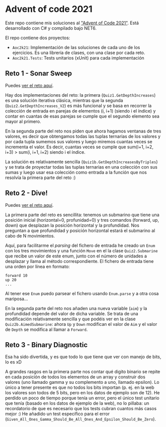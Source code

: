 # Advent of code 2021

Este repo contiene mis soluciones al ["Advent of Code 2021"](https://adventofcode.com/2021). Está desarrollado con C# y compilado bajo NET6.

El repo contiene dos proyectos:

- `Aoc2k21`: Implementación de las soluciones de cada uno de los ejercicios. Es una librería de clases, con una clase por cada reto.
- `Aoc2k21.Tests`: Tests unitarios (xUnit) para cada implementación

## Reto 1 - Sonar Sweep

Puedes [ver el reto aquí](https://adventofcode.com/2021/day/1).

Hay dos implementaciones del reto: la primera (`Quiz1.GetDepthIncreases`) es una solución iterativa clásica, mientras que la segunda (`Quiz2.GetDepthIncreases_V2`) es más funcional y se basa en recorrer la colección de entrada en parejas de elementos (i, i+1) (siendo i el índice) y contar en cuantas de esas parejas se cumple que el segundo elemento sea mayor al primero.

En la segunda parte del reto nos piden que ahora hagamos ventanas de tres valores, es decir que obtengamos todas las tuplas ternarias de los valores y por cada tupla sumemos sus valores y luego miremos cuantas veces se incrementa el valor. Es decir, cuantas veces se cumple que sum(i+1, i+2, i+3) > sum(i, i+1, i+2) siendo i el índice.

La solución es relativamente sencilla (`Quiz1b.GetDepthIncreasesByTriples`) y se trata de proyectar todas las tuplas ternarias en una colección con sus sumas y luego usar esa colección como entrada a la función que nos resolvía la primera parte del reto :)


## Reto 2 - Dive!

Puedes [ver el reto aquí](https://adventofcode.com/2021/day/2).

La primera parte del reto es sencillita: tenemos un submarino que tiene una posición inicial (horizontal=0, profunidad=0) y tres comandos (forward, up, down) que desplazan la posición horizontal y la profundidad. Nos preguntan a que profundidad y posición horizontal estará el submarino al cabo de N movimientos.

Aquí, para facilitarme el _parsing_ del fichero de entrada he creado un `Enum` con los tres movimientos y una función `Move` en el la clase `Quiz2.Submarine` que recibe un valor de este enum, junto con el número de unidades a desplazar y llama al método correspondiente. El fichero de entrada tiene una orden por línea en formato:

```
forward 10
up 20
...
```

Al tener ese `Enum` puedo parsear el fichero usando `Enum.parse` y a otra cosa mariposa...

En la segunda parte del reto nos añaden una nueva variable (`aim`) y la profundidad depende del valor de dicha variable. Se trata de una modificación relativamente sencilla y que podéis ver en la clase `Quiz2b.AimedSubmarine`: ahora `Up` y `Down` modifican el valor de `Aim` y el valor de `Depth` se modifica al llamar a `Forward`.

## Reto 3 - Binary Diagnostic

Esa ha sido divertida, y es que todo lo que tiene que ver con manejo de bits, lo es xD

A grandes rasgos en la primera parte nos contar qué digito binario se repite en cada posición de todos los elementos de un array y construir dos valores (uno llamado gamma y su complemento a uno, llamado epsilon). Lo único a tener presente es que no todos los bits importan (p. ej. en la web los valores son todos de 5 bits, pero en los datos de ejemplo son de 12). He perdido un poco de tiempo porque tenía un error, pero el único test unitario que tenía (basado en los datos de ejemplo de la web), no lo pillaba: un recordatorio de que es necesario que los tests cubran cuantos más casos mejor :) He añadido un test específico para el error (`Given_All_Ones_Gamma_Should_Be_All_Ones_And_Epsilon_Should_Be_Zero`).
